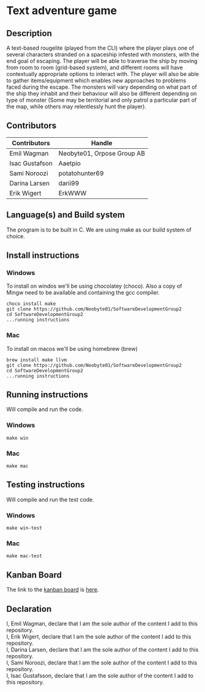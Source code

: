 # Text adventure game

## Description
A text-based rougelite (played from the CLI) where the player plays one of several characters stranded on a spaceship infested with monsters, with the end goal of escaping.
The player will be able to traverse the ship by moving from room to room (grid-based system), and different rooms will have contextually appropriate options to interact with. The player will also be able to gather items/equipment which enables new approaches to problems faced during the escape. The monsters will vary depending on what part of the ship they inhabit and their behaviour will also be different depending on type of monster (Some may be territorial and only patrol a particular part of the map, while others may relentlessly hunt the player).

## Contributors
| Contributors   | Handle                     |
| -------------- | -------------------------- |
| Emil Wagman    | Neobyte01, Orpose Group AB |
| Isac Gustafson | Aaetpio                    |
| Sami Noroozi   | potatohunter69             |
| Darina Larsen  | darii99                    |
| Erik Wigert    | ErkWWW                     |

## Language(s) and Build system
The program is to be built in C. We are using make as our build system of choice.

## Install instructions

### Windows
To install on windos we'll be using chocolatey (choco). Also a copy of Mingw need to be available and containing the gcc compiler.

    choco install make
    git clone https://github.com/Neobyte01/SoftwareDevelopmentGroup2
    cd SoftwareDevelopmentGroup2
    ...running instructions

### Mac
To install on macos we'll be using homebrew (brew)

    brew install make llvm
    git clone https://github.com/Neobyte01/SoftwareDevelopmentGroup2
    cd SoftwareDevelopmentGroup2
    ...running instructions

## Running instructions
Will compile and run the code.

### Windows
    make win

### Mac
    make mac

## Testing instructions
Will compile and run the test code.

### Windows
    make win-test

### Mac
    make mac-test


## Kanban Board
The link to the [kanban board](https://github.com/users/Neobyte01/projects/1/views/1) is [here](https://github.com/users/Neobyte01/projects/1/views/1).

## Declaration
I, Emil Wagman, declare that I am the sole author of the content I add to this repository. <br>
I, Erik Wigert, declare that I am the sole author of the content I add to this repository. <br>
I, Darina Larsen, declare that I am the sole author of the content I add to this repository. <br>
I, Sami Noroozi, declare that I am the sole author of the content I add to this repository. <br>
I, Isac Gustafsson, declare that I am the sole author of the content I add to this repository. <br>
